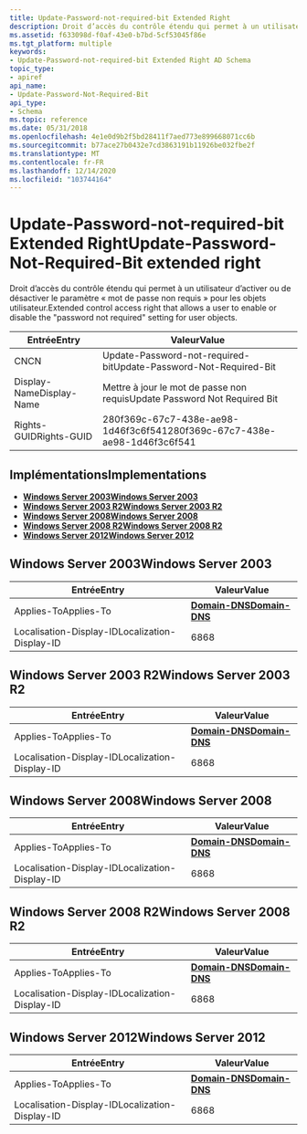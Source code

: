 ```yaml
---
title: Update-Password-not-required-bit Extended Right
description: Droit d’accès du contrôle étendu qui permet à un utilisateur d’activer ou de désactiver le mot de passe \ 0034 ; non requis \ 0034 ; paramètre pour les objets utilisateur.
ms.assetid: f633098d-f0af-43e0-b7bd-5cf53045f86e
ms.tgt_platform: multiple
keywords:
- Update-Password-not-required-bit Extended Right AD Schema
topic_type:
- apiref
api_name:
- Update-Password-Not-Required-Bit
api_type:
- Schema
ms.topic: reference
ms.date: 05/31/2018
ms.openlocfilehash: 4e1e0d9b2f5bd28411f7aed773e899668071cc6b
ms.sourcegitcommit: b77ace27b0432e7cd3863191b11926be032fbe2f
ms.translationtype: MT
ms.contentlocale: fr-FR
ms.lasthandoff: 12/14/2020
ms.locfileid: "103744164"
---
```

# <a name="update-password-not-required-bit-extended-right"></a><span data-ttu-id="d65bd-104">Update-Password-not-required-bit Extended Right</span><span class="sxs-lookup"><span data-stu-id="d65bd-104">Update-Password-Not-Required-Bit extended right</span></span>

<span data-ttu-id="d65bd-105">Droit d’accès du contrôle étendu qui permet à un utilisateur d’activer ou de désactiver le paramètre « mot de passe non requis » pour les objets utilisateur.</span><span class="sxs-lookup"><span data-stu-id="d65bd-105">Extended control access right that allows a user to enable or disable the "password not required" setting for user objects.</span></span>



| <span data-ttu-id="d65bd-106">Entrée</span><span class="sxs-lookup"><span data-stu-id="d65bd-106">Entry</span></span> | <span data-ttu-id="d65bd-107">Valeur</span><span class="sxs-lookup"><span data-stu-id="d65bd-107">Value</span></span> |
|--------------|--------------------------------------|
| <span data-ttu-id="d65bd-108">CN</span><span class="sxs-lookup"><span data-stu-id="d65bd-108">CN</span></span>           | <span data-ttu-id="d65bd-109">Update-Password-not-required-bit</span><span class="sxs-lookup"><span data-stu-id="d65bd-109">Update-Password-Not-Required-Bit</span></span>     |
| <span data-ttu-id="d65bd-110">Display-Name</span><span class="sxs-lookup"><span data-stu-id="d65bd-110">Display-Name</span></span> | <span data-ttu-id="d65bd-111">Mettre à jour le mot de passe non requis</span><span class="sxs-lookup"><span data-stu-id="d65bd-111">Update Password Not Required Bit</span></span>     |
| <span data-ttu-id="d65bd-112">Rights-GUID</span><span class="sxs-lookup"><span data-stu-id="d65bd-112">Rights-GUID</span></span>  | <span data-ttu-id="d65bd-113">280f369c-67c7-438e-ae98-1d46f3c6f541</span><span class="sxs-lookup"><span data-stu-id="d65bd-113">280f369c-67c7-438e-ae98-1d46f3c6f541</span></span> |



## <a name="implementations"></a><span data-ttu-id="d65bd-114">Implémentations</span><span class="sxs-lookup"><span data-stu-id="d65bd-114">Implementations</span></span>

-   [<span data-ttu-id="d65bd-115">**Windows Server 2003**</span><span class="sxs-lookup"><span data-stu-id="d65bd-115">**Windows Server 2003**</span></span>](#windows-server-2003)
-   [<span data-ttu-id="d65bd-116">**Windows Server 2003 R2**</span><span class="sxs-lookup"><span data-stu-id="d65bd-116">**Windows Server 2003 R2**</span></span>](#windows-server-2003-r2)
-   [<span data-ttu-id="d65bd-117">**Windows Server 2008**</span><span class="sxs-lookup"><span data-stu-id="d65bd-117">**Windows Server 2008**</span></span>](#windows-server-2008)
-   [<span data-ttu-id="d65bd-118">**Windows Server 2008 R2**</span><span class="sxs-lookup"><span data-stu-id="d65bd-118">**Windows Server 2008 R2**</span></span>](#windows-server-2008-r2)
-   [<span data-ttu-id="d65bd-119">**Windows Server 2012**</span><span class="sxs-lookup"><span data-stu-id="d65bd-119">**Windows Server 2012**</span></span>](#windows-server-2012)

## <a name="windows-server-2003"></a><span data-ttu-id="d65bd-120">Windows Server 2003</span><span class="sxs-lookup"><span data-stu-id="d65bd-120">Windows Server 2003</span></span>



| <span data-ttu-id="d65bd-121">Entrée</span><span class="sxs-lookup"><span data-stu-id="d65bd-121">Entry</span></span> | <span data-ttu-id="d65bd-122">Valeur</span><span class="sxs-lookup"><span data-stu-id="d65bd-122">Value</span></span> |
|-------------------------|----------------------------------------------|
| <span data-ttu-id="d65bd-123">Applies-To</span><span class="sxs-lookup"><span data-stu-id="d65bd-123">Applies-To</span></span>              | [<span data-ttu-id="d65bd-124">**Domain-DNS**</span><span class="sxs-lookup"><span data-stu-id="d65bd-124">**Domain-DNS**</span></span>](c-domaindns.md)<br/> |
| <span data-ttu-id="d65bd-125">Localisation-Display-ID</span><span class="sxs-lookup"><span data-stu-id="d65bd-125">Localization-Display-ID</span></span> | <span data-ttu-id="d65bd-126">68</span><span class="sxs-lookup"><span data-stu-id="d65bd-126">68</span></span>                                           |



## <a name="windows-server-2003-r2"></a><span data-ttu-id="d65bd-127">Windows Server 2003 R2</span><span class="sxs-lookup"><span data-stu-id="d65bd-127">Windows Server 2003 R2</span></span>



| <span data-ttu-id="d65bd-128">Entrée</span><span class="sxs-lookup"><span data-stu-id="d65bd-128">Entry</span></span> | <span data-ttu-id="d65bd-129">Valeur</span><span class="sxs-lookup"><span data-stu-id="d65bd-129">Value</span></span> |
|-------------------------|----------------------------------------------|
| <span data-ttu-id="d65bd-130">Applies-To</span><span class="sxs-lookup"><span data-stu-id="d65bd-130">Applies-To</span></span>              | [<span data-ttu-id="d65bd-131">**Domain-DNS**</span><span class="sxs-lookup"><span data-stu-id="d65bd-131">**Domain-DNS**</span></span>](c-domaindns.md)<br/> |
| <span data-ttu-id="d65bd-132">Localisation-Display-ID</span><span class="sxs-lookup"><span data-stu-id="d65bd-132">Localization-Display-ID</span></span> | <span data-ttu-id="d65bd-133">68</span><span class="sxs-lookup"><span data-stu-id="d65bd-133">68</span></span>                                           |



## <a name="windows-server-2008"></a><span data-ttu-id="d65bd-134">Windows Server 2008</span><span class="sxs-lookup"><span data-stu-id="d65bd-134">Windows Server 2008</span></span>



| <span data-ttu-id="d65bd-135">Entrée</span><span class="sxs-lookup"><span data-stu-id="d65bd-135">Entry</span></span> | <span data-ttu-id="d65bd-136">Valeur</span><span class="sxs-lookup"><span data-stu-id="d65bd-136">Value</span></span> |
|-------------------------|----------------------------------------------|
| <span data-ttu-id="d65bd-137">Applies-To</span><span class="sxs-lookup"><span data-stu-id="d65bd-137">Applies-To</span></span>              | [<span data-ttu-id="d65bd-138">**Domain-DNS**</span><span class="sxs-lookup"><span data-stu-id="d65bd-138">**Domain-DNS**</span></span>](c-domaindns.md)<br/> |
| <span data-ttu-id="d65bd-139">Localisation-Display-ID</span><span class="sxs-lookup"><span data-stu-id="d65bd-139">Localization-Display-ID</span></span> | <span data-ttu-id="d65bd-140">68</span><span class="sxs-lookup"><span data-stu-id="d65bd-140">68</span></span>                                           |



## <a name="windows-server-2008-r2"></a><span data-ttu-id="d65bd-141">Windows Server 2008 R2</span><span class="sxs-lookup"><span data-stu-id="d65bd-141">Windows Server 2008 R2</span></span>



| <span data-ttu-id="d65bd-142">Entrée</span><span class="sxs-lookup"><span data-stu-id="d65bd-142">Entry</span></span> | <span data-ttu-id="d65bd-143">Valeur</span><span class="sxs-lookup"><span data-stu-id="d65bd-143">Value</span></span> |
|-------------------------|----------------------------------------------|
| <span data-ttu-id="d65bd-144">Applies-To</span><span class="sxs-lookup"><span data-stu-id="d65bd-144">Applies-To</span></span>              | [<span data-ttu-id="d65bd-145">**Domain-DNS**</span><span class="sxs-lookup"><span data-stu-id="d65bd-145">**Domain-DNS**</span></span>](c-domaindns.md)<br/> |
| <span data-ttu-id="d65bd-146">Localisation-Display-ID</span><span class="sxs-lookup"><span data-stu-id="d65bd-146">Localization-Display-ID</span></span> | <span data-ttu-id="d65bd-147">68</span><span class="sxs-lookup"><span data-stu-id="d65bd-147">68</span></span>                                           |



## <a name="windows-server-2012"></a><span data-ttu-id="d65bd-148">Windows Server 2012</span><span class="sxs-lookup"><span data-stu-id="d65bd-148">Windows Server 2012</span></span>



| <span data-ttu-id="d65bd-149">Entrée</span><span class="sxs-lookup"><span data-stu-id="d65bd-149">Entry</span></span> | <span data-ttu-id="d65bd-150">Valeur</span><span class="sxs-lookup"><span data-stu-id="d65bd-150">Value</span></span> |
|-------------------------|----------------------------------------------|
| <span data-ttu-id="d65bd-151">Applies-To</span><span class="sxs-lookup"><span data-stu-id="d65bd-151">Applies-To</span></span>              | [<span data-ttu-id="d65bd-152">**Domain-DNS**</span><span class="sxs-lookup"><span data-stu-id="d65bd-152">**Domain-DNS**</span></span>](c-domaindns.md)<br/> |
| <span data-ttu-id="d65bd-153">Localisation-Display-ID</span><span class="sxs-lookup"><span data-stu-id="d65bd-153">Localization-Display-ID</span></span> | <span data-ttu-id="d65bd-154">68</span><span class="sxs-lookup"><span data-stu-id="d65bd-154">68</span></span>                                           |



 

 





